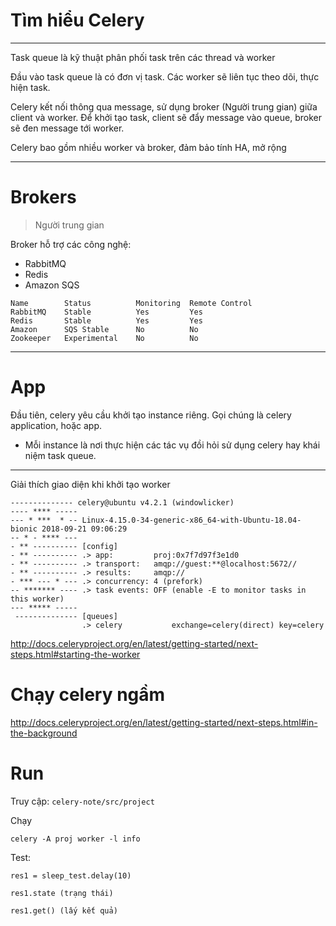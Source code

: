 # Tìm hiểu Celery
---

Task queue là kỹ thuật phân phối task trên các thread và worker

Đầu vào task queue là có đơn vị task. Các worker sẽ liên tục theo dõi, thực hiện task.

Celery kết nối thông qua message, sử dụng broker (Người trung gian) giữa client và worker. Để khởi tạo task, client sẽ đẩy message vào queue, broker sẽ đen message tới worker.

Celery bao gồm nhiều worker và broker, đảm bảo tính HA, mở rộng

---

# Brokers
> Người trung gian

Broker hỗ trợ các công nghệ:
- RabbitMQ
- Redis
- Amazon SQS

```
Name	    Status	        Monitoring	Remote Control
RabbitMQ	Stable	        Yes	        Yes
Redis	    Stable	        Yes	        Yes
Amazon      SQS	Stable	    No	        No
Zookeeper	Experimental	No	        No
```

---

# App
Đầu tiên, celery yêu cầu khởi tạo instance riêng. Gọi chúng là celery application, hoặc app.
- Mỗi instance là nơi thực hiện các tác vụ đồi hỏi sử dụng celery hay khái niệm task queue.

---
Giải thích giao diện khi khởi tạo worker

```
-------------- celery@ubuntu v4.2.1 (windowlicker)
---- **** ----- 
--- * ***  * -- Linux-4.15.0-34-generic-x86_64-with-Ubuntu-18.04-bionic 2018-09-21 09:06:29
-- * - **** --- 
- ** ---------- [config]
- ** ---------- .> app:         proj:0x7f7d97f3e1d0
- ** ---------- .> transport:   amqp://guest:**@localhost:5672//
- ** ---------- .> results:     amqp://
- *** --- * --- .> concurrency: 4 (prefork)
-- ******* ---- .> task events: OFF (enable -E to monitor tasks in this worker)
--- ***** ----- 
 -------------- [queues]
                .> celery           exchange=celery(direct) key=celery

```

http://docs.celeryproject.org/en/latest/getting-started/next-steps.html#starting-the-worker


# Chạy celery ngầm

http://docs.celeryproject.org/en/latest/getting-started/next-steps.html#in-the-background

# Run
Truy cập: `celery-note/src/project`

Chạy
```
celery -A proj worker -l info
```

Test:
```
res1 = sleep_test.delay(10)

res1.state (trạng thái)

res1.get() (lấy kết quả)
```
